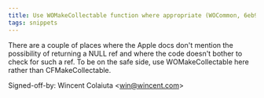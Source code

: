 ```yaml
---
title: Use WOMakeCollectable function where appropriate (WOCommon, 6eb9559)
tags: snippets
---
```


There are a couple of places where the Apple docs don't mention the possibility of returning a NULL ref and where the code doesn't bother to check for such a ref. To be on the safe side, use WOMakeCollectable here rather than CFMakeCollectable.

Signed-off-by: Wincent Colaiuta &lt;win@wincent.com&gt;
